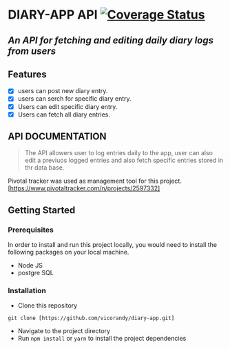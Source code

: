 # DIARY-APP API <a href='https://coveralls.io/github/vicorandy/diary-app?branch=orm_feature'><img src='https://coveralls.io/repos/github/vicorandy/diary-app/badge.svg?branch=orm_feature' alt='Coverage Status' /></a>

## _An API for fetching and editing daily diary logs from users_

## Features

- [x] users can post new diary entry.
- [x] users can serch for specific diary entry.
- [x] Users can edit specific diary entry.
- [x] Users can fetch all diary entries.

## API DOCUMENTATION

> The API allowers user to log entries daily to the app, user can also edit a previuos logged entries and also fetch specific entries stored in thr data base.

Pivotal tracker was used as management tool for this project.
[https://www.pivotaltracker.com/n/projects/2597332]

## Getting Started

### Prerequisites

In order to install and run this project locally, you would need to install the following packages on your local machine.

- Node JS
- postgre SQL

### Installation

- Clone this repository

```
git clone [https://github.com/vicorandy/diary-app.git]
```

- Navigate to the project directory
- Run `npm install` or `yarn` to install the project dependencies
